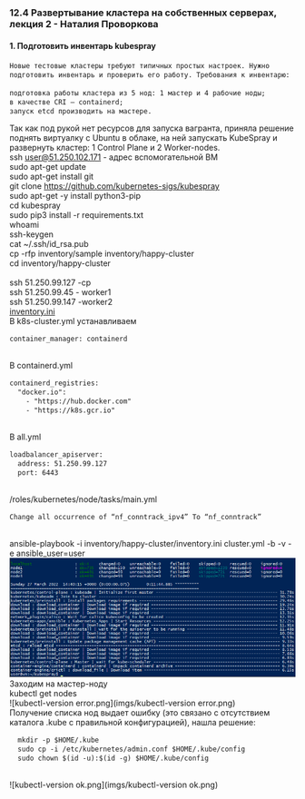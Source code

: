 ### 12.4 Развертывание кластера на собственных серверах, лекция 2 - Наталия Проворкова
#### 1. Подготовить инвентарь kubespray
```
Новые тестовые кластеры требуют типичных простых настроек. Нужно подготовить инвентарь и проверить его работу. Требования к инвентарю:

подготовка работы кластера из 5 нод: 1 мастер и 4 рабочие ноды;
в качестве CRI — containerd;
запуск etcd производить на мастере.
```
Так как под рукой нет ресурсов для запуска вагранта, приняла решение поднять виртуалку с Ubuntu в облаке, на ней запускать KubeSpray и развернуть кластер: 1 Control Plane и 2 Worker-nodes.
<br>ssh  user@51.250.102.171 - адрес вспомогательной ВМ
<br>sudo apt-get update 
<br>sudo apt-get install git
<br>git clone https://github.com/kubernetes-sigs/kubespray
<br>sudo apt-get -y install python3-pip
<br>cd kubespray
<br>sudo pip3 install -r requirements.txt
<br>whoami
<br>ssh-keygen
<br>cat ~/.ssh/id_rsa.pub
<br>cp -rfp inventory/sample inventory/happy-cluster
<br>cd inventory/happy-cluster
<br><br>ssh 51.250.99.127 -cp
<br>ssh 51.250.99.45 - worker1
<br>ssh 51.250.99.147 -worker2
<br>[inventory.ini](inventory/happy-cluster/deployment.yaml)
<br>В k8s-cluster.yml устанавливаем 
```
container_manager: containerd
```
<br>В containerd.yml
```
containerd_registries:
  "docker.io":
    - "https://hub.docker.com"
    - "https://k8s.gcr.io"
```
<br>В all.yml
```
loadbalancer_apiserver:
  address: 51.250.99.127
  port: 6443
```
<br>/roles/kubernetes/node/tasks/main.yml
```
Change all occurrence of “nf_conntrack_ipv4” To “nf_conntrack”
```
<br>ansible-playbook -i inventory/happy-cluster/inventory.ini cluster.yml -b -v -e ansible_user=user
<br>![kubespray-setup.png](imgs/kubespray-setup.png)
<br>Заходим на мастер-ноду
<br>kubectl get nodes
<br>![kubectl-version error.png](imgs/kubectl-version error.png)
<br>Получение списка нод выдает ошибку (это связано с отсутствием каталога .kube с правильной конфигурацией), нашла решение:
```
  mkdir -p $HOME/.kube
  sudo cp -i /etc/kubernetes/admin.conf $HOME/.kube/config
  sudo chown $(id -u):$(id -g) $HOME/.kube/config
```
<br>![kubectl-version ok.png](imgs/kubectl-version ok.png)
